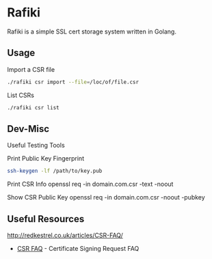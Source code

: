 Rafiki
=========

Rafiki is a simple SSL cert storage system written in Golang.


Usage
--------------

Import a CSR file
```sh
./rafiki csr import --file=/loc/of/file.csr
```

List CSRs
```sh
./rafiki csr list
```



Dev-Misc
-------------

Useful Testing Tools

Print Public Key Fingerprint
```sh
ssh-keygen -lf /path/to/key.pub
```

Print CSR Info
openssl req -in domain.com.csr -text -noout

Show CSR Public Key
openssl req -in domain.com.csr -noout -pubkey




Useful Resources
------------

http://redkestrel.co.uk/articles/CSR-FAQ/

* [CSR FAQ] - Certificate Signing Request FAQ



[CSR FAQ]:http://redkestrel.co.uk/articles/CSR-FAQ/


